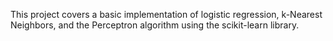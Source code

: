 This project covers a basic implementation of logistic regression, k-Nearest Neighbors, and the Perceptron algorithm using the 
scikit-learn library. 
